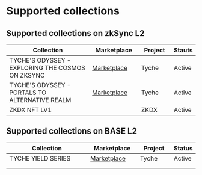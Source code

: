 # Supported collections

## Supported collections on zkSync L2

<table><thead><tr><th width="375">Collection </th><th width="144">Marketplace</th><th width="96">Project</th><th>Stauts</th></tr></thead><tbody><tr><td>TYCHE'S ODYSSEY - EXPLORING THE COSMOS ON ZKSYNC</td><td><a href="https://kreatorland.com/collection/zksync-era/0xc6157Baaf561d3c3ed9189D747D8a477d4228A14">Marketplace</a></td><td>Tyche </td><td>Active</td></tr><tr><td>TYCHE'S ODYSSEY - PORTALS TO ALTERNATIVE REALM</td><td><a href="https://kreatorland.com/collection/zksync-era/0x8749d6e08Ff9DEf7DBe19efc5c43e0b23428D88f">Marketplace</a></td><td>Tyche</td><td>Active</td></tr><tr><td>ZKDX NFT LV1</td><td></td><td>ZKDX</td><td>Active</td></tr></tbody></table>

## Supported collections on BASE L2

<table><thead><tr><th width="381">Collection</th><th width="145">Marketplace</th><th width="100">Project</th><th>Status</th></tr></thead><tbody><tr><td>TYCHE YIELD SERIES</td><td><a href="https://opensea.io/collection/tyche-yiled-on-base">Marketplace </a></td><td>Tyche</td><td>Active</td></tr><tr><td></td><td></td><td></td><td></td></tr><tr><td></td><td></td><td></td><td></td></tr></tbody></table>
